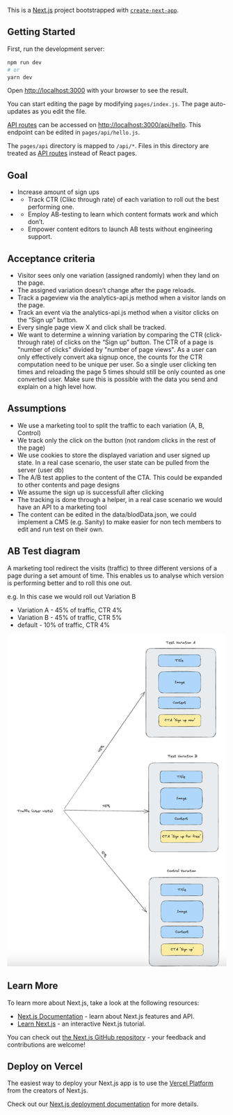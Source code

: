This is a [Next.js](https://nextjs.org/) project bootstrapped with [`create-next-app`](https://github.com/vercel/next.js/tree/canary/packages/create-next-app).

## Getting Started

First, run the development server:

```bash
npm run dev
# or
yarn dev
```

Open [http://localhost:3000](http://localhost:3000) with your browser to see the result.

You can start editing the page by modifying `pages/index.js`. The page auto-updates as you edit the file.

[API routes](https://nextjs.org/docs/api-routes/introduction) can be accessed on [http://localhost:3000/api/hello](http://localhost:3000/api/hello). This endpoint can be edited in `pages/api/hello.js`.

The `pages/api` directory is mapped to `/api/*`. Files in this directory are treated as [API routes](https://nextjs.org/docs/api-routes/introduction) instead of React pages.

## Goal 

- Increase amount of sign ups
- - Track CTR (Clikc through rate) of each variation to roll out the best performing one.
- - Employ AB-testing to learn which content formats work and which don’t.
- - Empower content editors to launch AB tests without engineering support.

## Acceptance criteria 

- Visitor sees only one variation (assigned randomly) when they land on the page.
- The assigned variation doesn’t change after the page reloads.
- Track a pageview via the analytics-api.js method when a visitor lands on the page.
- Track an event via the analytics-api.js method when a visitor clicks on the “Sign up” button.
- Every single page view X and click shall be tracked.
- We want to determine a winning variation by comparing the CTR (click-through rate) of clicks on the “Sign up” button. The CTR of a page is "number of clicks" divided by "number of page views". As a user can only effectively convert aka signup once, the counts for the CTR computation need to be unique per user. So a single user clicking ten times and reloading the page 5 times should still be only counted as one converted user. Make sure this is possible with the data you send and explain on a high level how.

## Assumptions

- We use a marketing tool to split the traffic to each variation (A, B, Control)
- We track only the click on the button (not random clicks in the rest of the page)
- We use cookies to store the displayed variation and user signed up state. In a real case scenario, the user state can be pulled from the server (user db)
- The A/B test applies to the content of the CTA. This could be expanded to other contents and page designs
- We assume the sign up is successfull after clicking
- The tracking is done through a helper, in a real case scenario we would have an API to a marketing tool
- The content can be edited in the data/blodData.json, we could implement a CMS (e.g. Sanity) to make easier for non tech members to edit and run test on their own.


## AB Test diagram
A marketing tool redirect the visits (traffic) to three different versions of a page during a set amount of time.
This enables us to analyse which version is performing better and to roll this one out. 

e.g. In this case we would roll out Variation B
- Variation A - 45% of traffic, CTR 4%
- Variation B - 45% of traffic, CTR 5%
- default - 10% of traffic, CTR 4%


![AB_Test](./public/ABTest.png) 

## Learn More

To learn more about Next.js, take a look at the following resources:

- [Next.js Documentation](https://nextjs.org/docs) - learn about Next.js features and API.
- [Learn Next.js](https://nextjs.org/learn) - an interactive Next.js tutorial.

You can check out [the Next.js GitHub repository](https://github.com/vercel/next.js/) - your feedback and contributions are welcome!

## Deploy on Vercel

The easiest way to deploy your Next.js app is to use the [Vercel Platform](https://vercel.com/new?utm_medium=default-template&filter=next.js&utm_source=create-next-app&utm_campaign=create-next-app-readme) from the creators of Next.js.

Check out our [Next.js deployment documentation](https://nextjs.org/docs/deployment) for more details.
